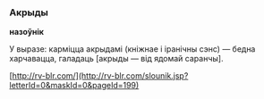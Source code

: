 ### Акрыды
**назоўнік**

У выразе: карміцца акрыдамі (кніжнае і іранічны сэнс) — бедна харчавацца, галадаць [акрыды — від ядомай саранчы].

<a rel="author">[http://rv-blr.com/](http://rv-blr.com/slounik.jsp?letterId=0&maskId=0&pageId=199)</a>
